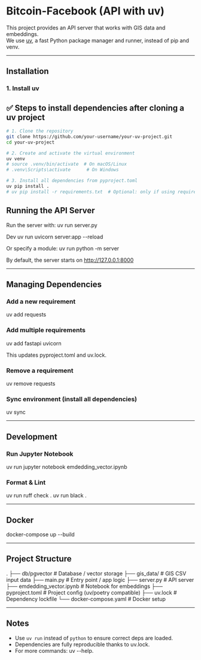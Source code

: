 # Bitcoin-Facebook (API with uv)

This project provides an API server that works with GIS data and embeddings.  
We use [uv](https://github.com/astral-sh/uv), a fast Python package manager and runner, instead of pip and venv.

---

## Installation

### 1. Install uv
## ✅ Steps to install dependencies after cloning a uv project
```bash
# 1. Clone the repository
git clone https://github.com/your-username/your-uv-project.git
cd your-uv-project

# 2. Create and activate the virtual environment
uv venv
# source .venv/bin/activate  # On macOS/Linux
# .venv\Scripts\activate      # On Windows

# 3. Install all dependencies from pyproject.toml
uv pip install .
# uv pip install -r requirements.txt  # Optional: only if using requirements.txt

```


## Running the API Server

Run the server with:
uv run server.py

Dev
uv run uvicorn server:app --reload

Or specify a module:
uv run python -m server

By default, the server starts on http://127.0.0.1:8000  

---

## Managing Dependencies

### Add a new requirement
uv add requests

### Add multiple requirements
uv add fastapi uvicorn

This updates pyproject.toml and uv.lock.

### Remove a requirement
uv remove requests

### Sync environment (install all dependencies)
uv sync

---

## Development

### Run Jupyter Notebook
uv run jupyter notebook emdedding_vector.ipynb

### Format & Lint
uv run ruff check .
uv run black .

---

## Docker

docker-compose up --build

---

## Project Structure
.
├── db/pgvector            # Database / vector storage
├── gis_data/              # GIS CSV input data
├── main.py                # Entry point / app logic
├── server.py              # API server
├── emdedding_vector.ipynb # Notebook for embeddings
├── pyproject.toml         # Project config (uv/poetry compatible)
├── uv.lock                # Dependency lockfile
└── docker-compose.yaml    # Docker setup

---

## Notes
- Use `uv run` instead of `python` to ensure correct deps are loaded.  
- Dependencies are fully reproducible thanks to uv.lock.  
- For more commands: uv --help.